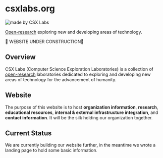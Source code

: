 # csxlabs.org
![made by CSX Labs](https://csxlabs.org/badges/made_by_csx_labs.svg)

[Open-research](https://en.wikipedia.org/wiki/Open_research) exploring new and developing areas of technology.

🚧 WEBSITE UNDER CONSTRUCTION🚧

## Overview
CSX Labs (Computer Science Exploration Laboratories) is a collection of [open-research](https://en.wikipedia.org/wiki/Open_research) laboratories dedicated to exploring and developing new areas of technology for the advancement of humanity.

## Website
The purpose of this website is to host **organization information**, **research**, **educational resources**, **internal & external infrastructure integration**, and **contact information**. It will be the silk holding our organization together.

## Current Status
We are currently building our website further, in the meantime we wrote a landing page to hold some basic information.


